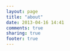 ```yaml
---
layout: page
title: "about"
date: 2013-04-16 14:41
comments: true
sharing: true
footer: true
---
```

